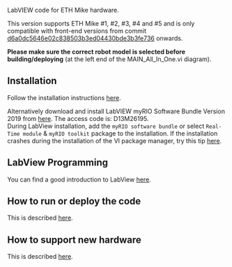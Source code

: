 LabVIEW code for ETH Mike hardware.

This version supports ETH Mike #1, #2, #3, #4 and #5 and is only compatible with front-end versions from commit [d6a0dc5646e02c838503b3ed04430bde3b3fe736](https://gitlab.ethz.ch/RELab/eth-mike/eth-mike-front-end/-/commit/d6a0dc5646e02c838503b3ed04430bde3b3fe736) onwards.

**Please make sure the correct robot model is selected before building/deploying** (at the left end of the MAIN_All_In_One.vi diagram).

## Installation
Follow the installation instructions [here](Docs/Installation).

Alternatively download and install LabVIEW myRIO Software Bundle Version 2019 from [here](https://www.ni.com/en-us/support/downloads/software-products/download.labview-myrio-software-bundle.html#305936). The access code is: D13M26195.  
During LabView installation, add the `myRIO software bundle` or select `Real-Time module` & `myRIO toolkit` package to the installation. If the installation crashes during the installation of the VI package manager, try this tip [here](https://knowledge.ni.com/KnowledgeArticleDetails?id=kA03q000000ww5ZCAQ&l=de-CH).

## LabView Programming
You can find a good introduction to LabView [here](https://youtu.be/ZHNlKyYzrPE).

## How to run or deploy the code
This is described [here](Docs/HowToRunTheLabviewProgram.md).

## How to support new hardware 
This is described [here](Docs/HowToSupportNewMikeHardwareInLabviewCode.md).
